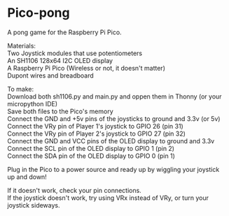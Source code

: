 # Pico-pong
A pong game for the Raspberry Pi Pico.

Materials:  
  Two Joystick modules that use potentiometers  
  An SH1106 128x64 I2C OLED display  
  A Raspberry Pi Pico (Wireless or not, it doesn't matter)  
  Dupont wires and breadboard  

To make:  
  Download both sh1106.py and main.py and oppen them in Thonny (or your micropython IDE)  
  Save both files to the Pico's memory  
  Connect the GND and +5v pins of the joysticks to ground and 3.3v (or 5v)  
  Connect the VRy pin of Player 1's joystick to GPIO 26 (pin 31)  
  Connect the VRy pin of Player 2's joystick to GPIO 27 (pin 32)  
  Connect the GND and VCC pins of the OLED display to ground and 3.3v  
  Connect the SCL pin of the OLED display to GPIO 1 (pin 2)  
  Connect the SDA pin of the OLED display to GPIO 0 (pin 1)  

Plug in the Pico to a power source and ready up by wiggling your joystick up and down!  

If it doesn't work, check your pin connections.  
If the joystick doesn't work, try using VRx instead of VRy, or turn your joystick sideways.  

